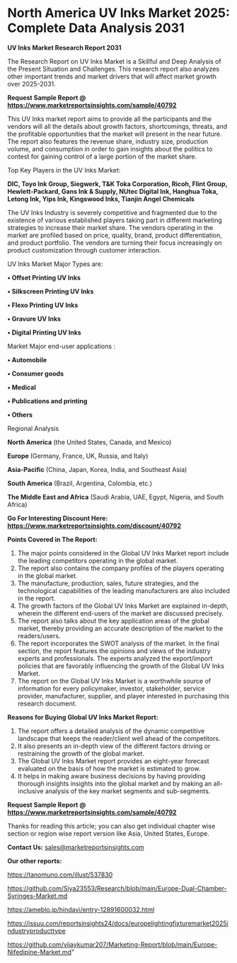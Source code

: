 # North America UV Inks Market 2025: Complete Data Analysis 2031

<strong>UV Inks Market Research Report 2031</strong>

The Research Report on UV Inks Market is a Skillful and Deep Analysis of the Present Situation and Challenges. This research report also analyzes other important trends and market drivers that will affect market growth over 2025-2031.

<strong>Request Sample Report @ <a href=https://www.marketreportsinsights.com/sample/40792>https://www.marketreportsinsights.com/sample/40792</a></strong>

This UV Inks market report aims to provide all the participants and the vendors will all the details about growth factors, shortcomings, threats, and the profitable opportunities that the market will present in the near future. The report also features the revenue share, industry size, production volume, and consumption in order to gain insights about the politics to contest for gaining control of a large portion of the market share.

Top Key Players in the UV Inks Market:

<strong>DIC, Toyo Ink Group, Siegwerk, T&K Toka Corporation, Ricoh, Flint Group, Hewlett-Packard, Gans Ink & Supply, NUtec Digital Ink, Hanghua Toka, Letong Ink, Yips Ink, Kingswood Inks, Tianjin Angel Chemicals</strong>

The UV Inks Industry is severely competitive and fragmented due to the existence of various established players taking part in different marketing strategies to increase their market share. The vendors operating in the market are profiled based on price, quality, brand, product differentiation, and product portfolio. The vendors are turning their focus increasingly on product customization through customer interaction.

UV Inks Market Major Types are:

<strong>•  Offset Printing UV Inks

•  Silkscreen Printing UV Inks

•  Flexo Printing UV Inks

•  Gravure UV Inks

•  Digital Printing UV Inks</strong>

Market Major end-user applications :

<strong>•  Automobile

•  Consumer goods

•  Medical

•  Publications and printing

•  Others</strong>

Regional Analysis

</u><strong><b>North America</b></strong> (the United States, Canada, and Mexico)

<strong><b>Europe </b></strong>(Germany, France, UK, Russia, and Italy)

<strong><b>Asia-Pacific</b></strong> (China, Japan, Korea, India, and Southeast Asia)

<strong><b>South America</b></strong> (Brazil, Argentina, Colombia, etc.)

<strong><b>The Middle East and Africa</b></strong> (Saudi Arabia, UAE, Egypt, Nigeria, and South Africa)

<strong>Go For Interesting Discount Here: <a href=https://www.marketreportsinsights.com/discount/40792>https://www.marketreportsinsights.com/discount/40792</a></strong>

<strong>Points Covered in The Report:</strong>
<ol>
  <li>The major points considered in the Global UV Inks Market report include the leading competitors operating in the global market.</li>
  <li>The report also contains the company profiles of the players operating in the global market.</li>
  <li>The manufacture, production, sales, future strategies, and the technological capabilities of the leading manufacturers are also included in the report.</li>
  <li>The growth factors of the Global UV Inks Market are explained in-depth, wherein the different end-users of the market are discussed precisely.</li>
  <li>The report also talks about the key application areas of the global market, thereby providing an accurate description of the market to the readers/users.</li>
  <li>The report incorporates the SWOT analysis of the market. In the final section, the report features the opinions and views of the industry experts and professionals. The experts analyzed the export/import policies that are favorably influencing the growth of the Global UV Inks Market.</li>
  <li>The report on the Global UV Inks Market is a worthwhile source of information for every policymaker, investor, stakeholder, service provider, manufacturer, supplier, and player interested in purchasing this research document.</li>
</ol>
<strong>Reasons for Buying Global UV Inks Market Report:</strong>

<ol>
  <li>The report offers a detailed analysis of the dynamic competitive landscape that keeps the reader/client well ahead of the competitors.</li>
  <li>It also presents an in-depth view of the different factors driving or restraining the growth of the global market.</li>
  <li>The Global UV Inks Market report provides an eight-year forecast evaluated on the basis of how the market is estimated to grow.</li>
  <li>It helps in making aware business decisions by having providing thorough insights insights into the global market and by making an all-inclusive analysis of the key market segments and sub-segments.</li>
</ol>
<strong>Request Sample Report @ <a href=https://www.marketreportsinsights.com/sample/40792>https://www.marketreportsinsights.com/sample/40792</a></strong>


Thanks for reading this article; you can also get individual chapter wise section or region wise report version like Asia, United States, Europe.

<strong>Contact Us:</strong>
sales@marketreportsinsights.com

<strong>Our other reports:</strong>

<a href=https://tanomuno.com/illust/537830>https://tanomuno.com/illust/537830</a>

<a href=https://github.com/Siya23553/Research/blob/main/Europe-Dual-Chamber-Syringes-Market.md>https://github.com/Siya23553/Research/blob/main/Europe-Dual-Chamber-Syringes-Market.md</a>

<a href=https://ameblo.jp/hindavi/entry-12891600032.html>https://ameblo.jp/hindavi/entry-12891600032.html</a>

<a href=https://issuu.com/reportsinsights24/docs/europelightingfixturemarket2025industryproducttype>https://issuu.com/reportsinsights24/docs/europelightingfixturemarket2025industryproducttype</a>

<a href=https://github.com/vijaykumar207/Marketing-Report/blob/main/Europe-Nifedipine-Market.md>https://github.com/vijaykumar207/Marketing-Report/blob/main/Europe-Nifedipine-Market.md</a>"
